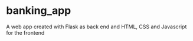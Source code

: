 # banking_app
A web app created with Flask as back end and HTML, CSS and Javascript for the frontend
